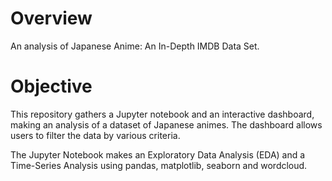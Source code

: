 # Overview
An analysis of Japanese Anime: An In-Depth IMDB Data Set.

# Objective
This repository gathers a Jupyter notebook and an interactive dashboard, making an analysis of a dataset of Japanese animes. The dashboard allows users to filter the data by various criteria.

The Jupyter Notebook makes an Exploratory Data Analysis (EDA) and a Time-Series Analysis using pandas, matplotlib, seaborn and wordcloud.
